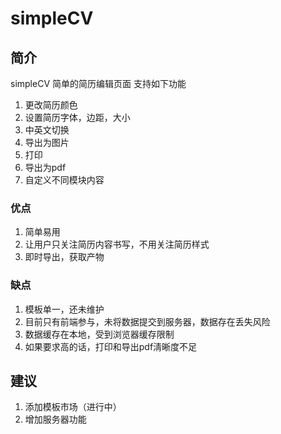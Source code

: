 # simpleCV

## 简介
simpleCV
简单的简历编辑页面
支持如下功能
1. 更改简历颜色
2. 设置简历字体，边距，大小
3. 中英文切换
4. 导出为图片
5. 打印
6. 导出为pdf
7. 自定义不同模块内容
### 优点
1. 简单易用
2. 让用户只关注简历内容书写，不用关注简历样式
3. 即时导出，获取产物
### 缺点
1. 模板单一，还未维护
2. 目前只有前端参与，未将数据提交到服务器，数据存在丢失风险
3. 数据缓存在本地，受到浏览器缓存限制
4. 如果要求高的话，打印和导出pdf淸晰度不足

## 建议
1. 添加模板市场（进行中）
2. 增加服务器功能

